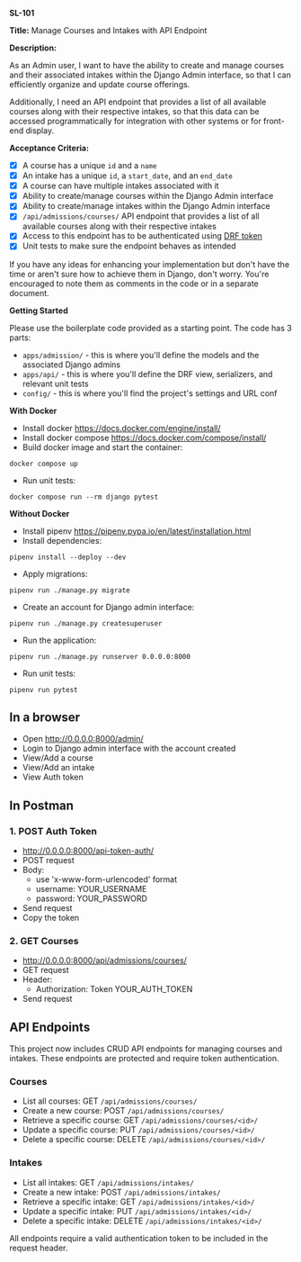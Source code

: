 **SL-101**

**Title:** Manage Courses and Intakes with API Endpoint

**Description:**

As an Admin user,
I want to have the ability to create and manage courses and their associated intakes within the Django Admin interface,
so that I can efficiently organize and update course offerings.

Additionally, I need an API endpoint that provides a list of all available courses along with their respective intakes,
so that this data can be accessed programmatically for integration with other systems or for front-end display.

**Acceptance Criteria:**

- [x] A course has a unique `id` and a `name`
- [x] An intake has a unique `id`, a `start_date`, and an `end_date`
- [x] A course can have multiple intakes associated with it
- [x] Ability to create/manage courses within the Django Admin interface
- [x] Ability to create/manage intakes within the Django Admin interface
- [x] `/api/admissions/courses/` API endpoint that provides a list of all available courses along with their respective intakes
- [x] Access to this endpoint has to be authenticated using [DRF token](https://www.django-rest-framework.org/api-guide/authentication/#tokenauthentication)
- [x] Unit tests to make sure the endpoint behaves as intended

If you have any ideas for enhancing your implementation but don't have the time or aren't sure how to achieve them in Django, don't worry.
You're encouraged to note them as comments in the code or in a separate document.

**Getting Started**

Please use the boilerplate code provided as a starting point. The code has 3 parts:

- `apps/admission/` - this is where you'll define the models and the associated Django admins
- `apps/api/` - this is where you'll define the DRF view, serializers, and relevant unit tests
- `config/` - this is where you'll find the project's settings and URL conf

**With Docker**

- Install docker https://docs.docker.com/engine/install/
- Install docker compose https://docs.docker.com/compose/install/
- Build docker image and start the container:

```shell
docker compose up
```

- Run unit tests:

```shell
docker compose run --rm django pytest
```

**Without Docker**

- Install pipenv https://pipenv.pypa.io/en/latest/installation.html
- Install dependencies:

```shell
pipenv install --deploy --dev
```

- Apply migrations:

```shell
pipenv run ./manage.py migrate
```

- Create an account for Django admin interface:

```shell
pipenv run ./manage.py createsuperuser
```

- Run the application:

```shell
pipenv run ./manage.py runserver 0.0.0.0:8000
```

- Run unit tests:

```shell
pipenv run pytest
```

## In a browser

- Open http://0.0.0.0:8000/admin/
- Login to Django admin interface with the account created
- View/Add a course
- View/Add an intake
- View Auth token

## In Postman

### 1. POST Auth Token

- http://0.0.0.0:8000/api-token-auth/
- POST request
- Body:
  - use 'x-www-form-urlencoded' format
  - username: YOUR_USERNAME
  - password: YOUR_PASSWORD
- Send request
- Copy the token

### 2. GET Courses

- http://0.0.0.0:8000/api/admissions/courses/
- GET request
- Header:
  - Authorization: Token YOUR_AUTH_TOKEN
- Send request

## API Endpoints

This project now includes CRUD API endpoints for managing courses and intakes. These endpoints are protected and require token authentication.

### Courses

- List all courses: GET `/api/admissions/courses/`
- Create a new course: POST `/api/admissions/courses/`
- Retrieve a specific course: GET `/api/admissions/courses/<id>/`
- Update a specific course: PUT `/api/admissions/courses/<id>/`
- Delete a specific course: DELETE `/api/admissions/courses/<id>/`

### Intakes

- List all intakes: GET `/api/admissions/intakes/`
- Create a new intake: POST `/api/admissions/intakes/`
- Retrieve a specific intake: GET `/api/admissions/intakes/<id>/`
- Update a specific intake: PUT `/api/admissions/intakes/<id>/`
- Delete a specific intake: DELETE `/api/admissions/intakes/<id>/`

All endpoints require a valid authentication token to be included in the request header.
